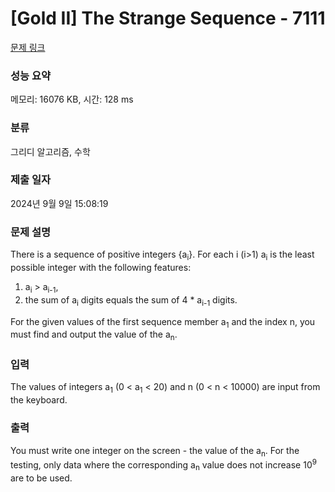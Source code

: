 # [Gold II] The Strange Sequence - 7111 

[문제 링크](https://www.acmicpc.net/problem/7111) 

### 성능 요약

메모리: 16076 KB, 시간: 128 ms

### 분류

그리디 알고리즘, 수학

### 제출 일자

2024년 9월 9일 15:08:19

### 문제 설명

<p>There is a sequence of positive integers {a<sub>i</sub>}. For each i (i>1) a<sub>i</sub> is the least possible integer with the following features:</p>

<ol>
	<li>a<sub>i</sub> > a<sub>i-1</sub>,</li>
	<li>the sum of a<sub>i</sub> digits equals the sum of 4 * a<sub>i-1</sub> digits.</li>
</ol>

<p>For the given values of the first sequence member a<sub>1</sub> and the index n, you must find and output the value of the a<sub>n</sub>.</p>

### 입력 

 <p>The values of integers a<sub>1</sub> (0 < a<sub>1</sub> < 20) and n (0 < n < 10000) are input from the keyboard.</p>

### 출력 

 <p>You must write one integer on the screen - the value of the a<sub>n</sub>. For the testing, only data where the corresponding a<sub>n</sub> value does not increase 10<sup>9</sup> are to be used.</p>


